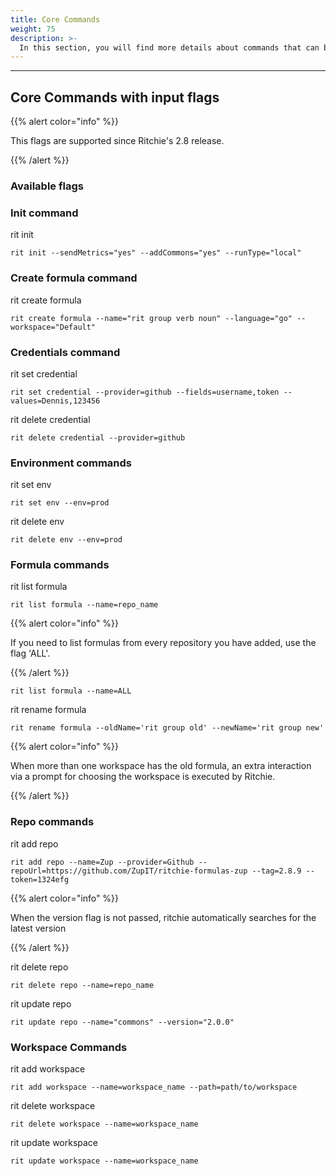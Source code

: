 ```yaml
---
title: Core Commands
weight: 75
description: >-
  In this section, you will find more details about commands that can be used though input flags.
---
```


---

## Core Commands with input flags

{{% alert color="info" %}}

This flags are supported since Ritchie's 2.8 release.

{{% /alert %}}

### Available flags

### Init command

rit init

```text
rit init --sendMetrics="yes" --addCommons="yes" --runType="local"
```

### Create formula command

rit create formula

```text
rit create formula --name="rit group verb noun" --language="go" --workspace="Default"
```

### Credentials command

rit set credential

```text
rit set credential --provider=github --fields=username,token --values=Dennis,123456
```

rit delete credential

```text
rit delete credential --provider=github
```

### Environment commands

rit set env

```text
rit set env --env=prod
```

rit delete env

```text
rit delete env --env=prod
```

### Formula commands

rit list formula

```text
rit list formula --name=repo_name
```

{{% alert color="info" %}}

If you need to list formulas from every repository you have added, use the flag 'ALL'.

{{% /alert %}}

```text
rit list formula --name=ALL
```

rit rename formula

```text
rit rename formula --oldName='rit group old' --newName='rit group new'
```

{{% alert color="info" %}}

When more than one workspace has the old formula, an extra interaction via a prompt for choosing the workspace is executed by Ritchie.

{{% /alert %}} 

### Repo commands

rit add repo

```text
rit add repo --name=Zup --provider=Github --repoUrl=https://github.com/ZupIT/ritchie-formulas-zup --tag=2.8.9 --token=1324efg
```

{{% alert color="info" %}}

When the version flag is not passed, ritchie automatically searches for the latest version

{{% /alert %}}

rit delete repo

```text
rit delete repo --name=repo_name
```

rit update repo

```text
rit update repo --name="commons" --version="2.0.0"
```

### Workspace Commands

rit add workspace

```text
rit add workspace --name=workspace_name --path=path/to/workspace
```

rit delete workspace

```text
rit delete workspace --name=workspace_name
```

rit update workspace

```text
rit update workspace --name=workspace_name
```
